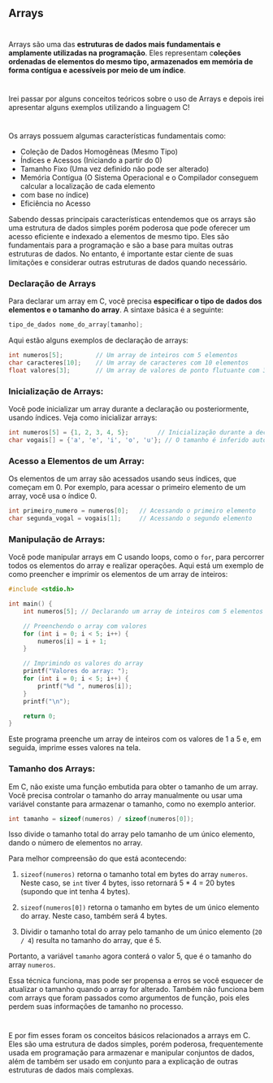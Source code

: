 ## Arrays

#

Arrays são uma das **estruturas de dados mais fundamentais e amplamente utilizadas na programação**. 
Eles representam c**oleções ordenadas de elementos do mesmo tipo, armazenados em memória de forma 
contígua e acessíveis por meio de um índice**. 

#

Irei passar por alguns conceitos teóricos sobre o uso de Arrays e depois irei apresentar alguns exemplos 
utilizando a linguagem C!

#

Os arrays possuem algumas características fundamentais como:

* Coleção de Dados Homogêneas (Mesmo Tipo)
* Índices e Acessos (Iniciando a partir do 0)
* Tamanho Fixo (Uma vez definido não pode ser alterado)
* Memória Contígua (O Sistema Operacional e o Compilador conseguem calcular a localização de cada elemento 
* com base no índice)
* Eficiência no Acesso

Sabendo dessas principais características entendemos que os arrays são uma estrutura de dados simples porém 
poderosa que pode oferecer um acesso eficiente e indexado a elementos de mesmo tipo. Eles são fundamentais 
para a programação e são a base para muitas outras estruturas de dados. No entanto, é importante estar ciente 
de suas limitações e considerar outras estruturas de dados quando necessário.

### Declaração de Arrays

Para declarar um array em C, você precisa **especificar o tipo de dados dos elementos e o tamanho do array**. 
A sintaxe básica é a seguinte:

```c
tipo_de_dados nome_do_array[tamanho];
``````

Aqui estão alguns exemplos de declaração de arrays:

```c
int numeros[5];         // Um array de inteiros com 5 elementos
char caracteres[10];    // Um array de caracteres com 10 elementos
float valores[3];       // Um array de valores de ponto flutuante com 3 elementos
```

### Inicialização de Arrays:

Você pode inicializar um array durante a declaração ou posteriormente, usando índices. Veja como inicializar 
arrays:

```c
int numeros[5] = {1, 2, 3, 4, 5};        // Inicialização durante a declaração
char vogais[] = {'a', 'e', 'i', 'o', 'u'}; // O tamanho é inferido automaticamente
```

### Acesso a Elementos de um Array:

Os elementos de um array são acessados usando seus índices, que começam em 0. Por exemplo, para acessar o 
primeiro elemento de um array, você usa o índice 0.

```c
int primeiro_numero = numeros[0];   // Acessando o primeiro elemento
char segunda_vogal = vogais[1];     // Acessando o segundo elemento
```

### Manipulação de Arrays:

Você pode manipular arrays em C usando loops, como o `for`, para percorrer todos os elementos do array 
e realizar operações. Aqui está um exemplo de como preencher e imprimir os elementos de um array de inteiros:

```c
#include <stdio.h>

int main() {
    int numeros[5]; // Declarando um array de inteiros com 5 elementos

    // Preenchendo o array com valores
    for (int i = 0; i < 5; i++) {
        numeros[i] = i + 1;
    }

    // Imprimindo os valores do array
    printf("Valores do array: ");
    for (int i = 0; i < 5; i++) {
        printf("%d ", numeros[i]);
    }
    printf("\n");

    return 0;
}
```

Este programa preenche um array de inteiros com os valores de 1 a 5 e, em seguida, imprime esses valores
 na tela.

### Tamanho dos Arrays:

Em C, não existe uma função embutida para obter o tamanho de um array. Você precisa controlar o tamanho 
do array manualmente ou usar uma variável constante para armazenar o tamanho, como no exemplo anterior.

```c
int tamanho = sizeof(numeros) / sizeof(numeros[0]);
```

Isso divide o tamanho total do array pelo tamanho de um único elemento, dando o número de elementos no 
array.

Para melhor compreensão do que está acontecendo:

1. `sizeof(numeros)` retorna o tamanho total em bytes do array `numeros`. Neste caso, se `int` tiver 4 
bytes, isso retornará 5 * 4 = 20 bytes (supondo que int tenha 4 bytes).

2. `sizeof(numeros[0])` retorna o tamanho em bytes de um único elemento do array. Neste caso, também 
será 4 bytes.

3. Dividir o tamanho total do array pelo tamanho de um único elemento (`20 / 4`) resulta no tamanho do 
array, que é 5.


Portanto, a variável `tamanho` agora conterá o valor 5, que é o tamanho do array `numeros`.

Essa técnica funciona, mas pode ser propensa a erros se você esquecer de atualizar o tamanho quando o 
array for alterado. Também não funciona bem com arrays que foram passados como argumentos de função, 
pois eles perdem suas informações de tamanho no processo.

#

E por fim esses foram os conceitos básicos relacionados a arrays em C. Eles são uma estrutura de dados 
simples, porém poderosa, frequentemente usada em programação para armazenar e manipular conjuntos de dados, 
além de também ser usado em conjunto para a explicação de outras estruturas de dados mais complexas.




